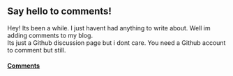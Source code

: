 ## Say hello to comments!
Hey! Its been a while. I just havent had anything to write about. Well im adding comments to my blog.       
Its just a Github discussion page but i dont care. You need a Github account to comment but still.

#### [Comments](https://github.com/sastofficial/sastofficial.github.io/discussions/35)
